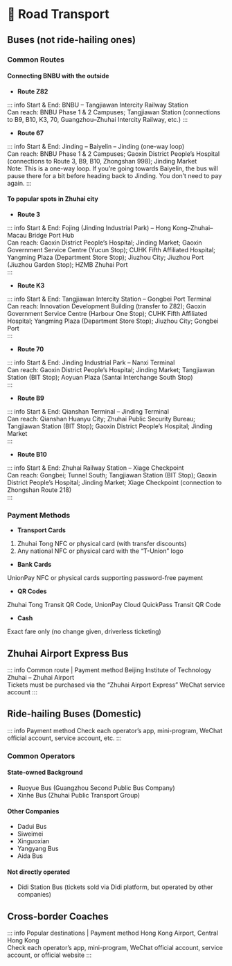 # 🚌 Road Transport

## Buses (not ride-hailing ones)

### Common Routes

#### Connecting BNBU with the outside

- **Route Z82**

::: info
Start & End: BNBU – Tangjiawan Intercity Railway Station  
Can reach: BNBU Phase 1 & 2 Campuses; Tangjiawan Station (connections to B9, B10, K3, 70, Guangzhou–Zhuhai Intercity Railway, etc.)
:::

- **Route 67**

::: info
Start & End: Jinding – Baiyelin – Jinding (one-way loop)  
Can reach: BNBU Phase 1 & 2 Campuses; Gaoxin District People’s Hospital (connections to Route 3, B9, B10, Zhongshan 998); Jinding Market  
Note: This is a one-way loop. If you’re going towards Baiyelin, the bus will pause there for a bit before heading back to Jinding. You don’t need to pay again.
:::

#### To popular spots in Zhuhai city

- **Route 3**

::: info
Start & End: Fojing (Jinding Industrial Park) – Hong Kong–Zhuhai–Macau Bridge Port Hub  
Can reach: Gaoxin District People’s Hospital; Jinding Market; Gaoxin Government Service Centre (Yucun Stop); CUHK Fifth Affiliated Hospital; Yangming Plaza (Department Store Stop); Jiuzhou City; Jiuzhou Port (Jiuzhou Garden Stop); HZMB Zhuhai Port  
:::

- **Route K3**

::: info
Start & End: Tangjiawan Intercity Station – Gongbei Port Terminal  
Can reach: Innovation Development Building (transfer to Z82); Gaoxin Government Service Centre (Harbour One Stop); CUHK Fifth Affiliated Hospital; Yangming Plaza (Department Store Stop); Jiuzhou City; Gongbei Port  
:::

- **Route 70**

::: info
Start & End: Jinding Industrial Park – Nanxi Terminal  
Can reach: Gaoxin District People’s Hospital; Jinding Market; Tangjiawan Station (BIT Stop); Aoyuan Plaza (Santai Interchange South Stop)  
:::

- **Route B9**

::: info
Start & End: Qianshan Terminal – Jinding Terminal  
Can reach: Qianshan Huanyu City; Zhuhai Public Security Bureau; Tangjiawan Station (BIT Stop); Gaoxin District People’s Hospital; Jinding Market  
:::

- **Route B10**

::: info
Start & End: Zhuhai Railway Station – Xiage Checkpoint  
Can reach: Gongbei; Tunnel South; Tangjiawan Station (BIT Stop); Gaoxin District People’s Hospital; Jinding Market; Xiage Checkpoint (connection to Zhongshan Route 218)  
:::

### Payment Methods

- **Transport Cards**

1. Zhuhai Tong NFC or physical card (with transfer discounts)  
2. Any national NFC or physical card with the “T-Union” logo  

- **Bank Cards**

UnionPay NFC or physical cards supporting password-free payment  

- **QR Codes**

Zhuhai Tong Transit QR Code, UnionPay Cloud QuickPass Transit QR Code  

- **Cash**

Exact fare only (no change given, driverless ticketing)  

## Zhuhai Airport Express Bus

::: info Common route | Payment method
Beijing Institute of Technology Zhuhai – Zhuhai Airport  
Tickets must be purchased via the “Zhuhai Airport Express” WeChat service account
:::

## Ride-hailing Buses (Domestic)

::: info Payment method
Check each operator’s app, mini-program, WeChat official account, service account, etc.
:::

### Common Operators

#### State-owned Background

- Ruoyue Bus (Guangzhou Second Public Bus Company)  
- Xinhe Bus (Zhuhai Public Transport Group)  

#### Other Companies

- Dadui Bus  
- Siweimei  
- Xinguoxian  
- Yangyang Bus  
- Aida Bus  

#### Not directly operated

- Didi Station Bus (tickets sold via Didi platform, but operated by other companies)  

## Cross-border Coaches

::: info Popular destinations | Payment method
Hong Kong Airport, Central Hong Kong  
Check each operator’s app, mini-program, WeChat official account, service account, or official website
:::
